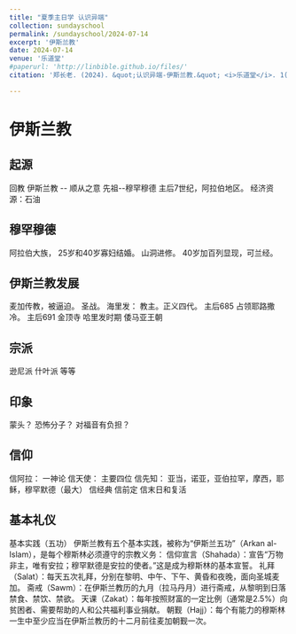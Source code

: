 ```yaml
---
title: "夏季主日学 认识异端"
collection: sundayschool
permalink: /sundayschool/2024-07-14
excerpt: '伊斯兰教'
date: 2024-07-14
venue: '乐道堂'
#paperurl: 'http://linbible.github.io/files/'
citation: '郑长老. (2024). &quot;认识异端-伊斯兰教.&quot; <i>乐道堂</i>. 1(1).'

---
```


# 伊斯兰教
## 起源
回教
伊斯兰教 -- 顺从之意
先祖--穆罕穆德
主后7世纪，阿拉伯地区。
经济资源：石油

## 穆罕穆德
阿拉伯大族，
25岁和40岁寡妇结婚。
山洞进修。
40岁加百列显现，可兰经。
## 伊斯兰教发展
麦加传教，被逼迫。
圣战。
海里发： 教主。正义四代。
主后685 占领耶路撒冷。
主后691 金顶寺
哈里发时期
倭马亚王朝
## 宗派
逊尼派
什叶派
等等
## 印象
蒙头？
恐怖分子？
对福音有负担？
## 信仰
信阿拉： 一神论
信天使： 主要四位
信先知：
亚当，诺亚，亚伯拉罕，摩西，耶稣，穆罕默德（最大）
信经典
信前定
信末日和复活
## 基本礼仪
基本实践（五功）
伊斯兰教有五个基本实践，被称为“伊斯兰五功”（Arkan al-Islam），是每个穆斯林必须遵守的宗教义务：
信仰宣言（Shahada）：宣告“万物非主，唯有安拉；穆罕默德是安拉的使者。”这是成为穆斯林的基本宣誓。
礼拜（Salat）：每天五次礼拜，分别在黎明、中午、下午、黄昏和夜晚，面向圣城麦加。
斋戒（Sawm）：在伊斯兰教历的九月（拉马丹月）进行斋戒，从黎明到日落禁食、禁饮、禁欲。
天课（Zakat）：每年按照财富的一定比例（通常是2.5%）向贫困者、需要帮助的人和公共福利事业捐献。
朝觐（Hajj）：每个有能力的穆斯林一生中至少应当在伊斯兰教历的十二月前往麦加朝觐一次。